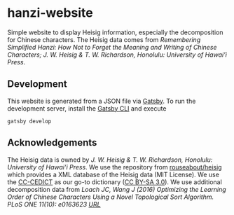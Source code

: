 # hanzi-website
 
Simple website to display Heisig information, especially the decomposition for Chinese characters. The Heisig data comes from *Remembering Simplified Hanzi: How Not to Forget the Meaning and Writing of Chinese Characters; J. W. Heisig & T. W. Richardson, Honolulu: University of Hawai’i Press*.

## Development

This website is generated from a JSON file via [Gatsby](https://www.gatsbyjs.org/). To run the development server, install the [Gatsby CLI](https://www.gatsbyjs.org/docs/gatsby-cli/) and execute

    gatsby develop

## Acknowledgements

The Heisig data is owned by *J. W. Heisig & T. W. Richardson, Honolulu: University of Hawai’i Press*.
We use the repository from [rouseabout/heisig](https://github.com/rouseabout/heisig) which provides
a XML database of the Heisig data (MIT License). We use the [CC-CEDICT](https://cc-cedict.org/wiki/start#cc-cedict_home)
as our go-to dictionary ([CC BY-SA 3.0](https://creativecommons.org/licenses/by-sa/3.0/)). We use additional decomposition data from *Loach JC, Wang J (2016) Optimizing the Learning Order of Chinese Characters Using a Novel Topological Sort Algorithm. PLoS ONE 11(10): e0163623 [URL](https://doi.org/10.1371/journal.pone.0163623)*